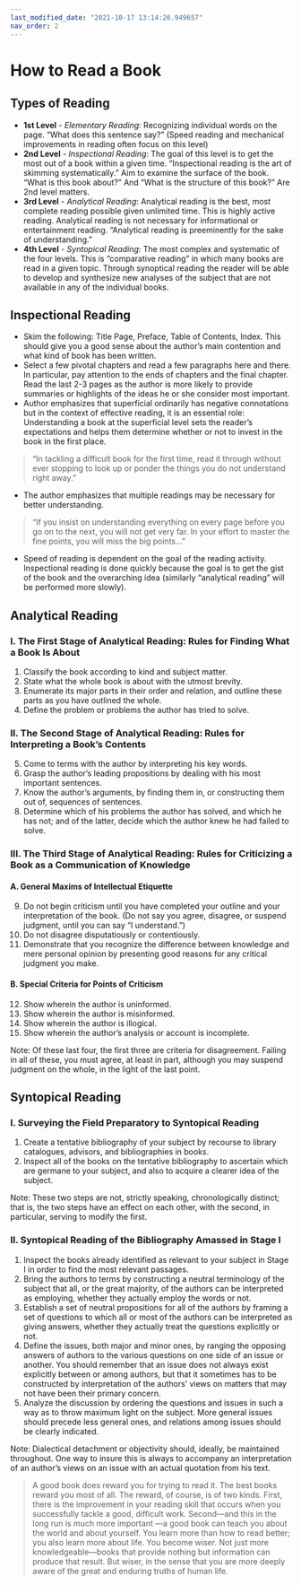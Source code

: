 ```yaml
---
last_modified_date: "2021-10-17 13:14:26.949657"
nav_order: 2
---
```


# How to Read a Book

## Types of Reading
- **1st Level** - *Elementary Reading*: Recognizing individual words on the page. “What does this sentence say?” (Speed reading and mechanical improvements in reading often focus on this level)
- **2nd Level** - *Inspectional Reading*: The goal of this level is to get the most out of a book within a given time. “Inspectional reading is the art of skimming systematically.” Aim to examine the surface of the book. “What is this book about?” And “What is the structure of this book?” Are 2nd level matters.
- **3rd Level** - *Analytical Reading*: Analytical reading is the best, most complete reading possible given unlimited time. This is highly active reading. Analytical reading is not necessary for informational or entertainment reading. “Analytical reading is preeminently for the sake of understanding.”
- **4th Level** - *Syntopical Reading*: The most complex and systematic of the four levels. This is “comparative reading” in which many books are read in a given topic. Through synoptical reading the reader will be able to develop and synthesize new analyses of the subject that are not available in any of the individual books.
## Inspectional Reading
- Skim the following: Title Page, Preface, Table of Contents, Index. This should give you a good sense about the author’s main contention and what kind of book has been written.
- Select a few pivotal chapters and read a few paragraphs here and there. In particular, pay attention to the ends of chapters and the final chapter. Read the last 2-3 pages as the author is more likely to provide summaries or highlights of the ideas he or she consider most important.
- Author emphasizes that superficial ordinarily has negative connotations but in the context of effective reading, it is an essential role: Understanding a book at the superficial level sets the reader’s expectations and helps them determine whether or not to invest in the book in the first place.

> “In tackling a difficult book for the first time, read it through without ever stopping to look up or ponder the things you do not understand right away.”

- The author emphasizes that multiple readings may be necessary for better understanding.

> “If you insist on understanding everything on every page before you go on to the next, you will not get very far. In your effort to master the fine points, you will miss the big points…”

- Speed of reading is dependent on the goal of the reading activity. Inspectional reading is done quickly because the goal is to get the gist of the book and the overarching idea (similarly “analytical reading” will be performed more slowly).

## Analytical Reading
### I. The First Stage of Analytical Reading: Rules for Finding What a Book Is About
1. Classify the book according to kind and subject matter.
2. State what the whole book is about with the utmost brevity.
3. Enumerate its major parts in their order and relation, and outline these parts as you have outlined the whole.
4. Define the problem or problems the author has tried to solve.

### II. The Second Stage of Analytical Reading: Rules for Interpreting a Book’s Contents
5. Come to terms with the author by interpreting his key words.
6. Grasp the author’s leading propositions by dealing with his most important sentences.
7. Know the author’s arguments, by finding them in, or constructing them out of, sequences of sentences.
8. Determine which of his problems the author has solved, and which he has not; and of the latter, decide which the author knew he had failed to solve.

### III. The Third Stage of Analytical Reading: Rules for Criticizing a Book as a Communication of Knowledge
#### A. General Maxims of Intellectual Etiquette
9. Do not begin criticism until you have completed your outline and your interpretation of the book. (Do not say you agree, disagree, or suspend judgment, until you can say “I understand.”)
10. Do not disagree disputatiously or contentiously.
11. Demonstrate that you recognize the difference between knowledge and mere personal opinion by presenting good reasons for any critical judgment you make.

#### B. Special Criteria for Points of Criticism
12. Show wherein the author is uninformed.
13. Show wherein the author is misinformed.
14. Show wherein the author is illogical.
15. Show wherein the author’s analysis or account is incomplete.

Note: Of these last four, the first three are criteria for disagreement. Failing in all of these, you must agree, at least in part, although you may suspend judgment on the whole, in the light of the last point.

## Syntopical Reading 
### I. Surveying the Field Preparatory to Syntopical Reading
1. Create a tentative bibliography of your subject by recourse to library catalogues, advisors, and bibliographies in books.
2. Inspect all of the books on the tentative bibliography to ascertain which are germane to your subject, and also to acquire a clearer idea of the subject.

Note: These two steps are not, strictly speaking, chronologically distinct; that is, the two steps have an effect on each other, with the second, in particular, serving to modify the first.

### II. Syntopical Reading of the Bibliography Amassed in Stage I
1. Inspect the books already identified as relevant to your subject in Stage I in order to find the most relevant passages.
2. Bring the authors to terms by constructing a neutral terminology of the subject that all, or the great majority, of the authors can be interpreted as employing, whether they actually employ the words or not.
3. Establish a set of neutral propositions for all of the authors by framing a set of questions to which all or most of the authors can be interpreted as giving answers, whether they actually treat the questions explicitly or not.
4. Define the issues, both major and minor ones, by ranging the opposing answers of authors to the various questions on one side of an issue or another. You should remember that an issue does not always exist explicitly between or among authors, but that it sometimes has to be constructed by interpretation of the authors’ views on matters that may not have been their primary concern.
5. Analyze the discussion by ordering the questions and issues in such a way as to throw maximum light on the subject. More general issues should precede less general ones, and relations among issues should be clearly indicated.

Note: Dialectical detachment or objectivity should, ideally, be maintained throughout. One way to insure this is always to accompany an interpretation of an author’s views on an issue with an actual quotation from his text.

> A good book does reward you for trying to read it. The best books reward you most of all. The reward, of course, is of two kinds. First, there is the improvement in your reading skill that occurs when you successfully tackle a good, difficult work. Second—and this in the long run is much more important —a good book can teach you about the world and about yourself. You learn more than how to read better; you also learn more about life. You become wiser. Not just more knowledgeable—books that provide nothing but information can produce that result. But wiser, in the sense that you are more deeply aware of the great and enduring truths of human life.